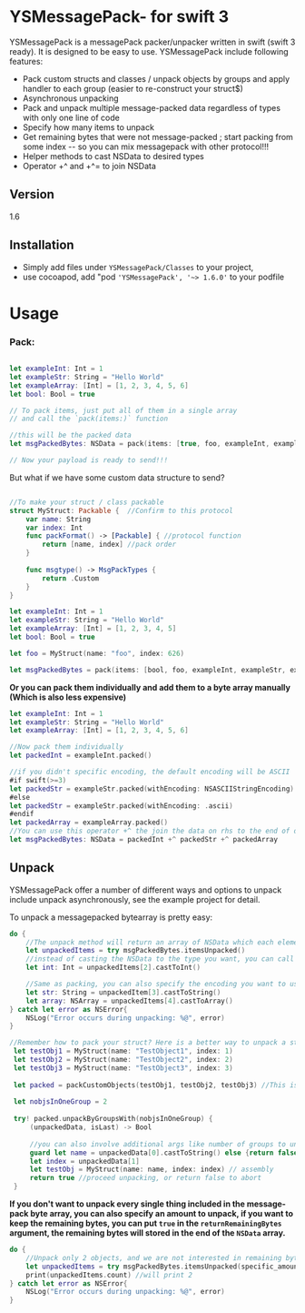 # YSMessagePack- for swift 3

YSMessagePack is a messagePack packer/unpacker written in swift (swift 3 ready). It is designed to be easy to use. YSMessagePack include following features:

- Pack custom structs and classes / unpack objects by groups and apply handler to each group (easier to re-construct your struct$)
- Asynchronous unpacking
- Pack and unpack multiple message-packed data regardless of types with only one line of code
- Specify how many items to unpack
- Get remaining bytes that were not message-packed ; start packing from some index -- so you can mix messagepack with other protocol!!! 
- Helper methods to cast NSData to desired types
- Operator +^ and +^= to join NSData 


## Version
 1.6

## Installation

- Simply add files under `YSMessagePack/Classes` to your project, 
- use cocoapod, add "pod `'YSMessagePack', '~> 1.6.0'` to your podfile  

# Usage 
### Pack:



```swift

let exampleInt: Int = 1
let exampleStr: String = "Hello World"
let exampleArray: [Int] = [1, 2, 3, 4, 5, 6]
let bool: Bool = true

// To pack items, just put all of them in a single array
// and call the `pack(items:)` function

//this will be the packed data
let msgPackedBytes: NSData = pack(items: [true, foo, exampleInt, exampleStr, exampleArray]) 

// Now your payload is ready to send!!!

```

But what if we have some custom data structure to send?

```Swift

//To make your struct / class packable
struct MyStruct: Packable {  //Confirm to this protocol
    var name: String
    var index: Int
    func packFormat() -> [Packable] { //protocol function
        return [name, index] //pack order
    }
    
    func msgtype() -> MsgPackTypes {
        return .Custom
    }
}

let exampleInt: Int = 1
let exampleStr: String = "Hello World"
let exampleArray: [Int] = [1, 2, 3, 4, 5]
let bool: Bool = true

let foo = MyStruct(name: "foo", index: 626)

let msgPackedBytes = pack(items: [bool, foo, exampleInt, exampleStr, exampleArray])

```


**Or you can pack them individually and add them to a byte array manually (Which is also less expensive)**

```swift
let exampleInt: Int = 1
let exampleStr: String = "Hello World"
let exampleArray: [Int] = [1, 2, 3, 4, 5, 6]

//Now pack them individually
let packedInt = exampleInt.packed()

//if you didn't specific encoding, the default encoding will be ASCII
#if swift(>=3)
let packedStr = exampleStr.packed(withEncoding: NSASCIIStringEncoding) 
#else
let packedStr = exampleStr.packed(withEncoding: .ascii)
#endif
let packedArray = exampleArray.packed()
//You can use this operator +^ the join the data on rhs to the end of data on lhs
let msgPackedBytes: NSData = packedInt +^ packedStr +^ packedArray
```
## Unpack

YSMessagePack offer a number of different ways and options to unpack include unpack asynchronously, see the example project for detail.

To unpack a messagepacked bytearray is pretty easy:

```swift
do {
    //The unpack method will return an array of NSData which each element is an unpacked object
    let unpackedItems = try msgPackedBytes.itemsUnpacked()
    //instead of casting the NSData to the type you want, you can call these `.castTo..` methods to do the job for you
    let int: Int = unpackedItems[2].castToInt()

    //Same as packing, you can also specify the encoding you want to use, default is ASCII
    let str: String = unpackedItem[3].castToString() 
    let array: NSArray = unpackedItems[4].castToArray() 
} catch let error as NSError{
    NSLog("Error occurs during unpacking: %@", error)
}

//Remember how to pack your struct? Here is a better way to unpack a stream of bytes formatted in specific format
 let testObj1 = MyStruct(name: "TestObject1", index: 1)
 let testObj2 = MyStruct(name: "TestObject2", index: 2)
 let testObj3 = MyStruct(name: "TestObject3", index: 3)
 
 let packed = packCustomObjects(testObj1, testObj2, testObj3) //This is an other method that can pack your own struct easier
 
 let nobjsInOneGroup = 2
 
 try! packed.unpackByGroupsWith(nobjsInOneGroup) {
     (unpackedData, isLast) -> Bool
     
     //you can also involve additional args like number of groups to unpack
     guard let name = unpackedData[0].castToString() else {return false} //abort unpacking hen something wrong
     let index = unpackedData[1]
     let testObj = MyStruct(name: name, index: index) // assembly      
     return true //proceed unpacking, or return false to abort
 } 

```


**If you don't want to unpack every single thing included in the message-pack byte array, you can also specify an amount to unpack, if you want to keep the remaining bytes, you can put `true` in the `returnRemainingBytes` argument, the remaining bytes will stored in the end of the `NSData` array.**

```swift
do {
    //Unpack only 2 objects, and we are not interested in remaining bytes
    let unpackedItems = try msgPackedBytes.itemsUnpacked(specific_amount: 2, returnRemainingBytes: false)
    print(unpackedItems.count) //will print 2
} catch let error as NSError{
    NSLog("Error occurs during unpacking: %@", error)
}
```
